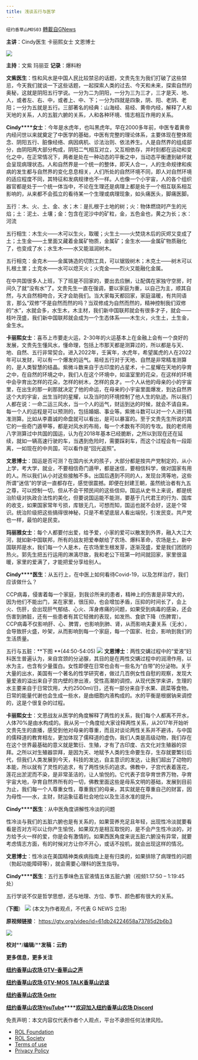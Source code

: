 ```yaml
---
title: 浅谈五行与医学
---
```

`纽约香草山MOS03` [轉載自GNews](https://gnews.org/zh-hans/1863811/)

**主讲**：Cindy医生  卡丽熙女士  文恩博士

![](https://assets.gnews.org/wp-content/uploads/2022/01/logo-5-768x103-17.jpg)

**主持**：文紫  玛丽亚 **记录**：爆料粉



**文紫医生**：性和风水是中国人民比较禁忌的话题，文贵先生为我们打破了这些禁忌，今天我们就谈一下这些话题，一起探索人类的过去、今天和未来，探索自然的奥秘，这就是阴阳五行学说。一分为二为阴阳，一分为三为三才，三才是天、地、人，或者左、右、中，或者上、中、下；一分为四就是四象，阴、阳、老阴、老阳；一分为五就是五行。三部著名的经典：山海经、易经、黄帝内经，解释了人和天地的关系，人的五脏六腑的关系，人和各种环境、情志相互作用的关系。

**Cindy****女士**：今年是水虎年，也叫黑虎年。早在2000多年前，中医专着黄帝内经问世以来就奠定了中医学的基础，中医有完整的理论体系，主要体现在整体观念、阴阳五行、脏像经络、病因病机、诊法治则、依法养生。人是自然界的组成部分，由阴阳两大部分构成，阴阳二气相互对立，又互相依存，并时刻都在运动和变化之中，在正常情况下，两者是处在一种动态的平衡之中，当动态平衡遭到破坏就会呈现病理状态。人和自然界是一个统一的整体，即天人合一，人的生命规律和疾病的发生都与自然界的变化息息相关，人们所处的自然环境不同，即人对自然环境的适应程度不同，其特征和发病规律也不一样。人也像一个小宇宙，人的各个组织器官都是处于一个统一体当中，不论在生理还是病理上都是处于一个相互联系相互影响的，从来都不会孤立的看待某一个生理或病理现象，如头痛医头，脚痛医脚。

五行：木、火、土、金、水；木：是扎根于土地的树；火：物体燃烧时产生的光焰；土：泥土、土壤；金：包含在泥沙中的矿粒，金，五色金也，黄之为长；水：河流

五行相生：木生火——木可以生火，取暖；火生土——火焚烧木后的灰烬又变成了土；土生金——土里面又藏着金属矿物质，金属矿；金生水——金属矿物质融化了，也变成了水；水生木——水又能滋润树木。

五行相克：金克木——金属铸造的切割工具，可以锯毁树木；木克土——树木可以扎根土里；土克水——水可以熄灭火；火克金——烈火又能融化金属。

在中共国很多人上班，下了班是不回家的，要出去应酬，让配偶在家独守空房，时间久了就“没有水”了。文贵先生一直在强调，要以家庭为重，以自己为主，顺其自然，与大自然相吻合，天才会助我们。当大家每天都回家，家庭温暖，有共同语言，那么“双修”不是自然而然的吗？当双修成为自然而然的，精神控制我们双修的“水”，水就会多，水生木，木主材，我们新中国联邦就会有很多才子，就会——枝叶茂盛，我们新中国联邦就会成为一个生态体系——木生火，火生土，土生金，金生水。

**卡丽熙女士**：喜币上市要走火运，2-30年的火运基本上在金融上会有一个良好的发展，文贵先生懂风水，懂命理，包括上市那天都是测算过的，所以都是与天、地、自然、五行非常契合。进入2022年，壬寅年，水虎年，希望属虎的人在2022年可以发财，可以有一个爆发的运气。易经五行对于天地、自然是非常精准测算的，是人类智慧的结晶。紫微斗数来自于古印度的占星术，十二星耀在天地的孕育之中，在自然的环境之中，我们人在这个环境中，如温室里的花朵，在这样的环境中会孕育出怎样的花朵，怎样的树木，怎样的良才。一个人从他的母亲的小的宇宙里，在出生的那一刹那就决定了他的命运，在母亲的小宇宙里面爆发，到达自然界这个大的宇宙，出生当时的星耀，以及当时的环境控制了他人生的轨迹。所以我们人都在说：一命二运三风水，当一个人的运气，财运到达的时候，就会不请自来。每一个人的运程是可以预测的，包括婚姻、事业等。紫微斗数可以对一个人进行精准测算。比如从李嘉诚的命盘就可以看出，是可以暴富的。至于文贵先生所说的其它的一些奇门遁甲等，都是对风水的布局，每一个术数有不同的专攻。我的老师用八字测算过中共国的国运，认为在2018年基本已经脆断，之所以到现在还在延续，就如一辆高速行驶的车，当遇到危险时，需要踩刹车，而这个过程会有一段距离，一如现在的中共国，可以看作是“回光返照”。

**文恩博士**：国运是否可测？在国内长大的孩子，大部分都是按共产党制定的，从小上学，考大学，就业，不要相信奇门遁甲，都是迷信，要相信科学，做对国家有用的人。所以我们从小对这些接触不多。出国后遇到不同的人，发现台湾等地，这些所谓“迷信”的学说一直都存在，感觉很震撼。即便在封建王朝，虽然统治者有九五之尊，可以控制一切，但从不会干预民间的这些信仰。国运从史书上来说，都是统治阶级对执政合法性的美化，但要说国运能不能测，要基于几代君王的行为、国库的收支，如果国家常年亏损，库银无几，可想而知，国运也就不会好，这是个常识。统治阶级把这些搞得很神秘，只是不希望底层人看出端倪，引发民变。共产党也一样，最怕的是民变。

**玛丽雅女士**：每个人都要付出爱，给予爱，小家的爱可以散发到外界，融入大江大河，就如新中国联邦，所有的战友把爱奉献给了农场、爆料革命，农场是土，新中国联邦是水，我们每一个人是木，在农场里生根发芽，逐渐茂盛，爱是我们团团的热火。郭先生把五行运用的淋漓尽致，我和老公下班第一时间就回家，家里很温暖，家里的爱满了，才能把爱分享给别人。

**Cindy****医生**：从五行上，在中医上如何看待Covid-19，以及怎样治疗，我们应该做什么？

CCP病毒，侵害着每一个家庭，到我诊所来的患者，精神上的伤害是非常大的，因为他们不能出门，呆在家里，很压抑，也会增加矛盾，压抑的时间长了，会上火、伤肝，会出现肝气郁结、心火、浑身疼痛的问题，如果受到病毒的感染，还会伤害到肺脏，还有一些患者有其它轻微的表现，如发热、食欲下降（伤脾胃）。CCP病毒不仅影响肝、心、脾胃，也影响到肺、肾，从而影响夫妻关系（无水），会导致肝火盛，吵架，从而影响到每一个家庭，每一个国家、社会，影响到我们的生活质量。

五行与五脏：**下图 **(44:50-54:05)
![](https://assets.gnews.org/wp-content/uploads/2022/01/五行2.jpg)
**文恩博士**：两性交媾过程中的“爱液”妇科医生普遍认为，来自宫颈的分泌腺，其目的是在两性交媾过程中的润滑作用，以水为主，也含有少量蛋白。女性即便在日常也会有一些名为“白带”的分泌物。关于大量的出水，美国有一个著名的性学研究者，做过几百例女性自慰的观察，发现大量爱液的溢出来自子宫内壁的渗出液，受性高潮的调控。从现代医学来讲，生理的水主要来自于日常饮用，大约2500ml/日，还有一部分来自于水果、蔬菜等食物。日常的能量代谢也会生成一些水，是由细胞内液构成的。水的平衡是根据钠来调控的，这是个很复杂的过程。

**卡丽熙女士**：文恩战友从医学的角度解释了两性的关系，我们每个人都离不开水，人体70%是由水构成的。我从另一个角度给大家诠释两性关系，从2017年开始听文贵先生的直播，感受到他对母亲的尊重，而且对谈论两性关系并不避讳，与中国的儒释道的教育相左，更加体现了儒释道的虚伪，我们人类是高级动物，我们存在在这个世界最基础的意义就是繁衍、生殖，才有了古印度、古文化对生殖器的崇拜。之所以对生殖器崇拜，是因为天、地赋予人类的生命要生存，生存就要繁衍后代，但我们人类发展到今天，科技的发达，自主意识的发达，让我们超出了动物的本能，所以就有了灵性的追求，有了两性快乐的追求。佛教中，子宫代表着莲花，莲花出淤泥而不染，是非常圣洁的，让人愉悦的。它代表子宫孕育世界万物，孕育宇宙大地，孕育自然界所有的一切，佛教里面这些是母系文明的基础，发展到目前为止，我们每一个人尊重女性，尊重我们的母亲，其实就是在尊重自己的财富，因为母性——水，主财，财运象征着社会地位以及生活水准的提升。

**Cindy****医生**：从中医角度讲解性冷淡的问题

性冷淡与我们的五脏六腑也是有关系的，如果营养充足且年轻，出现性冷淡就要看看是否对方可以让你产生愉悦，如果双方是相互取悦的，是不会产生性冷淡的，对方给予火一样的爱，你是会有激情的。如果西医角度来说五脏六腑没有异常，就要考虑情志方面，有的时候对方让你不开心，或话不投机，就会出现这样的情况。

**文恩博士**：性冷淡在美国精神类疾病指南上是有归类的，如果排除了病理性的问题（勃起功能障碍等），就会需要心理科的医生指导。

**Cindy****医生**：五行五季味色五官液情五体五脏六腑（视频1:17:50 – 1:19:45处）

五行学说不仅是哲学思想，还与地理、方位、季节、颜色都有很大的关系。

(**下图**）
![](https://assets.gnews.org/wp-content/uploads/2022/01/五行1-1.jpg)
(本文为作者观点，不代表 G NEWS 立场)

**原视频链接**： https://gtv.org/video/id=61db24224658a73785d2b6b3

![](https://assets.gnews.org/wp-content/uploads/2022/01/1-83.png)

**校对****/****编辑****/****发稿：云豹**

**更多信息，更多关注**

**[纽约香草山农场 GTV–香草山之声](https://gtv.org/user/5ffbdcd7f579a75e0bd123e6)**

**[纽约香草山农场 GTV-MOS TALK香草山访谈](https://gtv.org/user/5e9dcdd50dbf207957d89bcd)**

**[纽约香草山农场 Gettr](https://www.gettr.com/user/himalaya_mos)**

**[纽约香草山农场YouTube](https://www.youtube.com/channel/UCSLHrqs6Pil7V-_jOuZVVgg)****[欢迎加入纽约香草山农场 Discord](https://discord.gg/ChqXAHd)**

 

免责声明：本文内容仅代表作者个人观点，平台不承担任何法律风险。

- [ROL Foundation](https://rolfoundation.org/)
- [ROL Society](https://rolsociety.org/)
- [Terms of use](https://gnews.org/terms-of-use-3/)
- [Privacy Policy](https://gnews.org/privacy-policy/)
